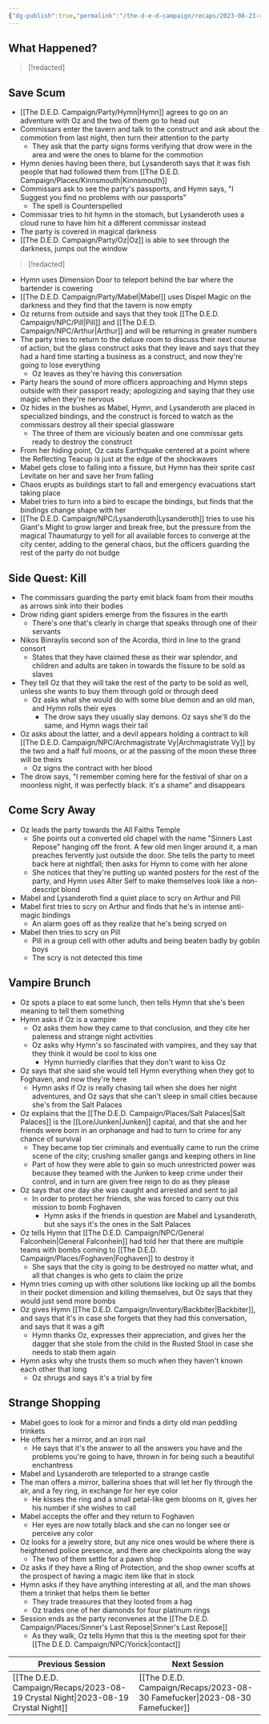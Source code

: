 ```yaml
---
{"dg-publish":true,"permalink":"/the-d-e-d-campaign/recaps/2023-08-23-ragged-little-pill/","created":"","updated":""}
---
```





## What Happened? 
 

>[!redacted]


## Save Scum
- [[The D.E.D. Campaign/Party/Hymn\|Hymn]] agrees to go on an adventure with Oz and the two of them go to head out
- Commissars enter the tavern and talk to the construct and ask about the commotion from last night, then turn their attention to the party
	- They ask that the party signs forms verifying that drow were in the area and were the ones to blame for the commotion 
- Hymn denies having been there, but Lysanderoth says that it was fish people that had followed them from [[The D.E.D. Campaign/Places/Kinnsmouth\|Kinnsmouth]] 
- Commissars ask to see the party's passports, and Hymn says, "I Suggest you find no problems with our passports"
	- The spell is Counterspelled
- Commissar tries to hit hymn in the stomach, but Lysanderoth uses a cloud rune to have him hit a different commissar instead 
- The party is covered in magical darkness 
- [[The D.E.D. Campaign/Party/Oz\|Oz]] is able to see through the darkness, jumps out the window

>[!redacted]


- Hymn uses Dimension Door to teleport behind the bar where the bartender is cowering
- [[The D.E.D. Campaign/Party/Mabel\|Mabel]] uses Dispel Magic on the darkness and they find that the tavern is now empty 
- Oz returns from outside and says that they took [[The D.E.D. Campaign/NPC/Pill\|Pill]] and [[The D.E.D. Campaign/NPC/Arthur\|Arthur]] and will be returning in greater numbers 
- The party tries to return to the deluxe room to discuss their next course of action, but the glass construct asks that they leave and says that they had a hard time starting a business as a construct, and now they're going to lose everything
	- Oz leaves as they're having this conversation
- Party hears the sound of more officers approaching and Hymn steps outside with their passport ready; apologizing and saying that they use magic when they're nervous 
- Oz hides in the bushes as Mabel, Hymn, and Lysanderoth are placed in specialized bindings, and the construct is forced to watch as the commissars destroy all their special glassware 
	- The three of them are viciously beaten and one commissar gets ready to destroy the construct 
- From her hiding point, Oz casts Earthquake centered at a point where the Reflecting Teacup is just at the edge of the shockwaves 
- Mabel gets close to falling into a fissure, but Hymn has their sprite cast Levitate on her and save her from falling 
- Chaos erupts as buildings start to fall and emergency evacuations start taking place 
- Mabel tries to turn into a bird to escape the bindings, but finds that the bindings change shape with her 
- [[The D.E.D. Campaign/NPC/Lysanderoth\|Lysanderoth]] tries to use his Giant's Might to grow larger and break free, but the pressure from the magical Thaumaturgy to yell for all available forces to converge at the city center, adding to the general chaos, but the officers guarding the rest of the party do not budge 

## Side Quest: Kill
- The commissars guarding the party emit black foam from their mouths as arrows sink into their bodies 
- Drow riding giant spiders emerge from the fissures in the earth 
	- There's one that's clearly in charge that speaks through one of their servants
- Nikos Binraylis second son of the Acordia, third in line to the grand consort 
	- States that they have claimed these as their war splendor, and children and adults are taken in towards the fissure to be sold as slaves
- They tell Oz that they will take the rest of the party to be sold as well, unless she wants to buy them through gold or through deed
	- Oz asks what she would do with some blue demon and an old man, and Hymn rolls their eyes
		- The drow says they usually slay demons.  Oz says she'll do the same, and Hymn wags their tail
- Oz asks about the latter, and a devil appears holding a contract to kill [[The D.E.D. Campaign/NPC/Archmagistrate Vy\|Archmagistrate Vy]] by the two and a half full moons, or at the passing of the moon these three will be theirs 
	- Oz signs the contract with her blood 
- The drow says, "I remember coming here for the festival of shar on a moonless night, it was perfectly black. it's a shame" and disappears 

## Come Scry Away 
- Oz leads the party towards the All Faiths Temple 
	- She points out a converted old chapel with the name "Sinners Last Repose" hanging off the front. A few old men linger around it, a man preaches fervently just outside the door. She tells the party to meet back here at nightfall; then asks for Hymn to come with her alone
	- She notices that they're putting up wanted posters for the rest of the party, and Hymn uses Alter Self to make themselves look like a non-descript blond
- Mabel and Lysanderoth find a quiet place to scry on Arthur and Pill 
- Mabel first tries to scry on Arthur and finds that he's in intense anti-magic bindings
	- An alarm goes off as they realize that he's being scryed on 
- Mabel then tries to scry on Pill 
	- Pill in a group cell with other adults and being beaten badly by goblin boys
	- The scry is not detected this time 

## Vampire Brunch 
- Oz spots a place to eat some lunch, then tells Hymn that she's been meaning to tell them something 
- Hymn asks if Oz is a vampire 
	- Oz asks them how they came to that conclusion, and they cite her paleness and strange night activities 
	- Oz asks why Hymn's so fascinated with vampires, and they say that they think it would be cool to kiss one 
		- Hymn hurriedly clarifies that they don't want to kiss Oz 
- Oz says that she said she would tell Hymn everything when they got to Foghaven, and now they're here 
	- Hymn asks if Oz is really chasing tail when she does her night adventures, and Oz says that she can't sleep in small cities because she's from the Salt Palaces
- Oz explains that the [[The D.E.D. Campaign/Places/Salt Palaces\|Salt Palaces]] is the [[Lore/Junken\|Junken]] capital, and that she and her friends were born in an orphanage and had to turn to crime for any chance of survival 
	- They became top tier criminals and eventually came to run the crime scene of the city; crushing smaller gangs and keeping others in line 
	- Part of how they were able to gain so much unrestricted power was because they teamed with the Junken to keep crime under their control, and in turn are given free reign to do as they please 
- Oz says that one day she was caught and arrested and sent to jail 
	- In order to protect her friends, she was forced to carry out this mission to bomb Foghaven 
		- Hymn asks if the friends in question are Mabel and Lysanderoth, but she says it's the ones in the Salt Palaces 
- Oz tells Hymn that [[The D.E.D. Campaign/NPC/General Falconhein\|General Falconhein]] had told her that there are multiple teams with bombs coming to [[The D.E.D. Campaign/Places/Foghaven\|Foghaven]] to destroy it 
	- She says that the city is going to be destroyed no matter what, and all that changes is who gets to claim the prize 
- Hymn tries coming up with other solutions like locking up all the bombs in their pocket dimension and killing themselves, but Oz says that they would just send more bombs 
- Oz gives Hymn [[The D.E.D. Campaign/Inventory/Backbiter\|Backbiter]], and says that it's in case she forgets that they had this conversation, and says that it was a gift 
	- Hymn thanks Oz, expresses their appreciation, and gives her the dagger that she stole from the child in the Rusted Stool in case she needs to stab them again
- Hymn asks why she trusts them so much when they haven't known each other that long 
	- Oz shrugs and says it's a trial by fire 

## Strange Shopping 
- Mabel goes to look for a mirror and finds a dirty old man peddling trinkets
- He offers her a mirror, and an iron nail
	- He says that it's the answer to all the answers you have and the problems you're going to have, thrown in for being such a beautiful enchantress
- Mabel and Lysanderoth are teleported to a strange castle 
- The man offers a mirror, ballerina shoes that will let her fly through the air,  and a fey ring, in exchange for her eye color 
	- He kisses the ring and a small petal-like gem blooms on it, gives her his number if she wishes to call 
- Mabel accepts the offer and they return to Foghaven
	- Her eyes are now totally black and she can no longer see or perceive any color 
- Oz looks for a jewelry store, but any nice ones would be where there is heightened police presence, and there are checkpoints along the way 
	- The two of them settle for a pawn shop 
- Oz asks if they have a Ring of Protection, and the shop owner scoffs at the prospect of having a magic item like that in stock 
- Hymn asks if they have anything interesting at all, and the man shows them a trinket that helps them lie better 
	- They trade treasures that they looted from a hag 
	- Oz trades one of her diamonds for four platinum rings
- Session ends as the party reconvenes at the [[The D.E.D. Campaign/Places/Sinner's Last Repose\|Sinner's Last Repose]]
	- As they walk, Oz tells Hymn that this is the meeting spot for their [[The D.E.D. Campaign/NPC/Yorick\|contact]]


|  **Previous Session**   |   **Next Session**   |
| --- | --- |
|[[The D.E.D. Campaign/Recaps/2023-08-19 Crystal Night\|2023-08-19 Crystal Night]]   | [[The D.E.D. Campaign/Recaps/2023-08-30 Famefucker\|2023-08-30 Famefucker]] |